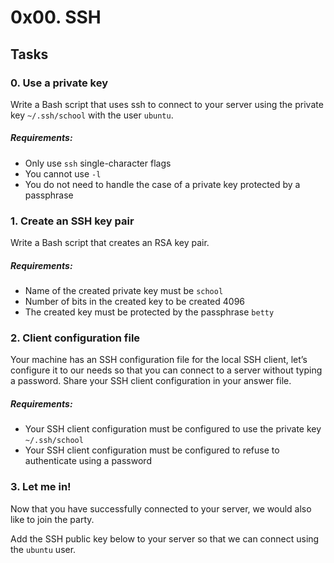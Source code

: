 # 0x00. SSH

## Tasks

### 0. Use a private key

Write a Bash script that uses ssh to connect to your server using the private key `~/.ssh/school` with the user `ubuntu`.

##### Requirements:

  - Only use `ssh` single-character flags
  - You cannot use `-l`
  - You do not need to handle the case of a private key protected by a passphrase


### 1. Create an SSH key pair

Write a Bash script that creates an RSA key pair.

##### Requirements:

  - Name of the created private key must be `school`
  - Number of bits in the created key to be created 4096
  - The created key must be protected by the passphrase `betty`

 ### 2. Client configuration file
 
 Your machine has an SSH configuration file for the local SSH client, let’s configure it to our needs so that you can connect to a server without typing a password. Share your SSH client configuration in your answer file.

##### Requirements:

  - Your SSH client configuration must be configured to use the private key `~/.ssh/school`
  - Your SSH client configuration must be configured to refuse to authenticate using a password

### 3. Let me in!

Now that you have successfully connected to your server, we would also like to join the party.

Add the SSH public key below to your server so that we can connect using the `ubuntu` user.
